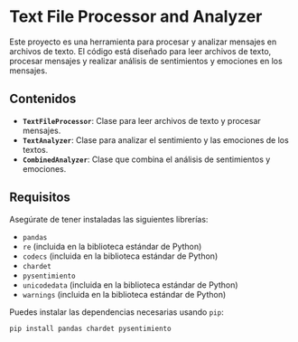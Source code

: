 # Text File Processor and Analyzer

Este proyecto es una herramienta para procesar y analizar mensajes en archivos de texto. El código está diseñado para leer archivos de texto, procesar mensajes y realizar análisis de sentimientos y emociones en los mensajes.

## Contenidos

- **`TextFileProcessor`**: Clase para leer archivos de texto y procesar mensajes.
- **`TextAnalyzer`**: Clase para analizar el sentimiento y las emociones de los textos.
- **`CombinedAnalyzer`**: Clase que combina el análisis de sentimientos y emociones.

## Requisitos

Asegúrate de tener instaladas las siguientes librerías:

- `pandas`
- `re` (incluida en la biblioteca estándar de Python)
- `codecs` (incluida en la biblioteca estándar de Python)
- `chardet`
- `pysentimiento`
- `unicodedata` (incluida en la biblioteca estándar de Python)
- `warnings` (incluida en la biblioteca estándar de Python)

Puedes instalar las dependencias necesarias usando `pip`:

```bash
pip install pandas chardet pysentimiento
